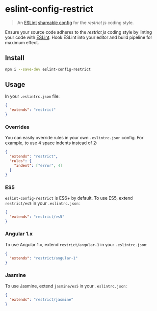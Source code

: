 # eslint-config-restrict

> An [ESLint] [shareable config] for the _restrict js_ coding style.

Ensure your source code adheres to the _restrict js_ coding style by linting
your code with [ESLint]. Hook ESLint into your editor and build pipeline for
maximum effect.

## Install
```sh
npm i --save-dev eslint-config-restrict
```

## Usage
In your `.eslintrc.json` file:
```json
{
  "extends": "restrict"
}
```

### Overrides
You can easily override rules in your own `.eslintrc.json` config. For example,
to use 4 space indents instead of 2:
```json
{
  "extends": "restrict",
  "rules": {
    "indent": ["error", 4]
  }
}
```

### ES5
`eslint-config-restrict` is ES6+ by default. To use ES5, extend `restrict/es5`
in your `.eslintrc.json`:
```json
{
  "extends": "restrict/es5"
}
```

### Angular 1.x
To use Angular 1.x, extend `restrict/angular-1` in your `.eslintrc.json`:

```json
{
  "extends": "restrict/angular-1"
}
```

### Jasmine
To use Jasmine, extend `jasmine/es5` in your `.eslintrc.json`:
```json
{
  "extends": "restrict/jasmine"
}
```

[ESLint]: http://eslint.org/
[ESLint rules]: http://eslint.org/docs/rules/
[shareable config]: http://eslint.org/docs/developer-guide/shareable-configs.html
[awesome-eslint]: https://github.com/dustinspecker/awesome-eslint
